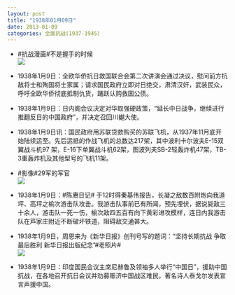 ```yaml
---
layout: post
title: "1938年01月09日"
date: 2013-01-09
categories: 全面抗战(1937-1945)
---
```


<meta name="referrer" content="no-referrer" />

- #抗战漫画#不是握手的时候 <br/><img src="https://ww2.sinaimg.cn/large/aca367d8jw1e0nm36fryyj.jpg" />

- 1938年1月9日：全欧华侨抗日救国联合会第二次讲演会通过决议，慰问前方抗敌将士和殉国将士家属；请求国民政府立即对日绝交，肃清汉奸，武装民众，呼吁全欧华侨彻底抵制仇货，踊跃认购救国公债。 

- 1938年1月9日：日内阁会议决定对华取强硬政策，“延长中日战争，继续进行推翻反日的中国政府”，并决定召回川樾大使。 

- 1938年1月9日讯：国民政府用苏联贷款购买的苏联飞机，从1937年11月底开始陆续运至。先后运抵的作战飞机的总数达217架，其中波利卡尔波夫E-15双翼战斗机97 架，E-16下单翼战斗机62架，图波列夫SB-2轻轰炸机47架，TB-3重轰炸机及其他型号的飞机11架。 

- #影像#29军的军官 <br/><img src="https://ww4.sinaimg.cn/large/aca367d8jw1e0n87b3nh1j.jpg" />

- 1938年1月9日：#陈赓日记# 于12时得秦基伟报告，长凝之敌数百附炮向我道坪、高坪之榆次游击队攻击。我游击队事前已有所闻，预先埋伏，据说毙敌三十余人，游击队一死一伤，榆次敌四五百有向下黄彩进攻模样，连日内我游击队在芦家庄附近不断破坏铁道，阻碍敌交通甚大。 

- 1938年1月9日，周恩来为《新华日报》创刊号写的题词：“坚持长期抗战 争取最后胜利 新华日报出版纪念”#老照片# <br/><img src="https://ww1.sinaimg.cn/large/aca367d8jw1e0n1a2nwllj.jpg" />

- 1938年1月9日：印度国民会议主席尼赫鲁及领袖多人举行“中国日”，援助中国抗战，在各地召开抗日会议并劝募赈济中国战区难民，著名诗人泰戈尔发表宣言声援中国。 

